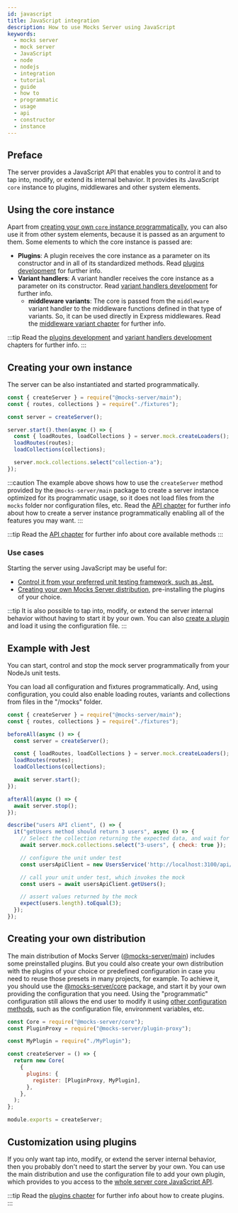 ```yaml
---
id: javascript
title: JavaScript integration
description: How to use Mocks Server using JavaScript
keywords:
  - mocks server
  - mock server
  - JavaScript
  - node
  - nodejs
  - integration
  - tutorial
  - guide
  - how to
  - programmatic
  - usage
  - api
  - constructor
  - instance
---
```


## Preface

The server provides a JavaScript API that enables you to control it and to tap into, modify, or extend its internal behavior. It provides its JavaScript `core` instance to plugins, middlewares and other system elements.

## Using the core instance

Apart from [creating your own `core` instance programmatically](#creating-your-own-instance), you can also use it from other system elements, because it is passed as an argument to them. Some elements to which the core instance is passed are:

* __Plugins__: A plugin receives the core instance as a parameter on its constructor and in all of its standardized methods. Read [plugins development](../plugins/development.md) for further info.
* __Variant handlers__: A variant handler receives the core instance as a parameter on its constructor. Read [variant handlers development](../variant-handlers/development.md) for further info.
  * __middleware variants__: The core is passed from the `middleware` variant handler to the middleware functions defined in that type of variants. So, it can be used directly in Express middlewares. Read the [middleware variant chapter](../usage/variants/middleware.md) for further info.

:::tip
Read the [plugins development](../plugins/development.md) and [variant handlers development](../plugins/development.md) chapters for further info.
:::

## Creating your own instance

The server can be also instantiated and started programmatically.

```js
const { createServer } = require("@mocks-server/main");
const { routes, collections } = require("./fixtures");

const server = createServer();

server.start().then(async () => {
  const { loadRoutes, loadCollections } = server.mock.createLoaders();
  loadRoutes(routes);
  loadCollections(collections);

  server.mock.collections.select("collection-a");
});
```

:::caution
The example above shows how to use the `createServer` method provided by the `@mocks-server/main` package to create a server instance optimized for its programmatic usage, so it does not load files from the `mocks` folder nor configuration files, etc. Read the [API chapter](../api/javascript.md) for further info about how to create a server instance programmatically enabling all of the features you may want.
:::

:::tip
Read the [API chapter](../api/javascript.md) for further info about core available methods
:::

### Use cases

Starting the server using JavaScript may be useful for:

* [Control it from your preferred unit testing framework, such as Jest.](#example-with-jest)
* [Creating your own Mocks Server distribution](#creating-your-own-distribution), pre-installing the plugins of your choice.

:::tip
It is also possible to tap into, modify, or extend the server internal behavior without having to start it by your own. You can also [create a plugin](#customization-using-plugins) and load it using the configuration file.
:::

## Example with Jest

You can start, control and stop the mock server programmatically from your NodeJs unit tests.

You can load all configuration and fixtures programmatically. And, using configuration, you could also enable loading routes, variants and collections from files in the "/mocks" folder.

```js
const { createServer } = require("@mocks-server/main");
const { routes, collections } = require("./fixtures");

beforeAll(async () => {
  const server = createServer();

  const { loadRoutes, loadCollections } = server.mock.createLoaders();
  loadRoutes(routes);
  loadCollections(collections);

  await server.start();
});

afterAll(async () => {
  await server.stop();
});

describe("users API client", () => {
  it("getUsers method should return 3 users", async () => {
    // Select the collection returning the expected data, and wait for the mock to be ready
    await server.mock.collections.select("3-users", { check: true });

    // configure the unit under test
    const usersApiClient = new UsersService('http://localhost:3100/api/users');

    // call your unit under test, which invokes the mock
    const users = await usersApiClient.getUsers();

    // assert values returned by the mock
    expect(users.length).toEqual(3);
  });
});
```

## Creating your own distribution

The main distribution of Mocks Server ([@mocks-server/main](https://www.npmjs.com/package/@mocks-server/main)) includes some preinstalled plugins. But you could also create your own distribution with the plugins of your choice or predefined configuration in case you need to reuse those presets in many projects, for example. To achieve it, you should use the [@mocks-server/core](https://www.npmjs.com/package/@mocks-server/core) package, and start it by your own providing the configuration that you need. Using the "programmatic" configuration still allows the end user to modify it using [other configuration methods](../configuration/how-to-change-settings.md), such as the configuration file, environment variables, etc.

```js
const Core = require("@mocks-server/core");
const PluginProxy = require("@mocks-server/plugin-proxy");

const MyPlugin = require("./MyPlugin");

const createServer = () => {
  return new Core(
    {
      plugins: {
        register: [PluginProxy, MyPlugin],
      },
    },
  );
};

module.exports = createServer;
```

## Customization using plugins

If you only want tap into, modify, or extend the server internal behavior, then you probably don't need to start the server by your own. You can use the main distribution and use the configuration file to add your own plugin, which provides to you access to the [whole server core JavaScript API](../api/javascript.md).

:::tip
Read the [plugins chapter](../plugins/intro.md) for further info about how to create plugins.
:::
